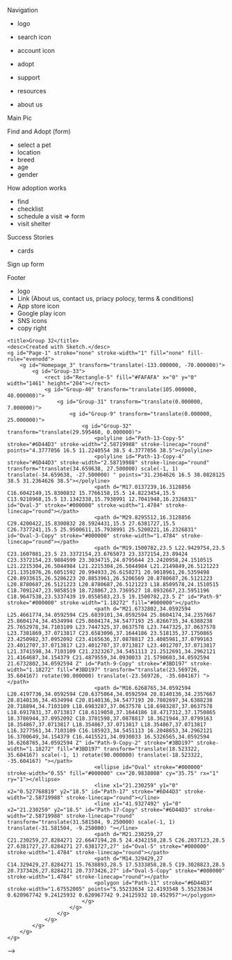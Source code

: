 Navigation
 - logo

 - search icon
 - account icon

 - adopt
 - support 
 - resources
 - about us

Main Pic

Find and Adopt (form)
 - select a pet
 - location
 - breed
 - age
 - gender

How adoption works
 - find
 - checklist
 - schedule a visit => form
 - visit shelter

Success Stories
 - cards

Sign up form

Footer 
 - logo 
 - Link (About us, contact us, priacy polocy, terms & conditions)
 - App store icon
 - Google play icon
 - SNS icons
 - copy right


 <!-- Test logo -->
<!-- <?xml version="1.0" encoding="UTF-8"?>
<svg width="45px" height="42px" viewBox="0 0 45 42" version="1.1" xmlns="http://www.w3.org/2000/svg" xmlns:xlink="http://www.w3.org/1999/xlink">
    <!-- Generator: Sketch 61.2 (89653) - https://sketch.com -->
    <title>Group 32</title>
    <desc>Created with Sketch.</desc>
    <g id="Page-1" stroke="none" stroke-width="1" fill="none" fill-rule="evenodd">
        <g id="Homepage_3" transform="translate(-133.000000, -70.000000)">
            <g id="Group-33">
                <rect id="Rectangle-5" fill="#FAFAFA" x="0" y="0" width="1461" height="204"></rect>
                <g id="Group-40" transform="translate(105.000000, 40.000000)">
                    <g id="Group-31" transform="translate(0.000000, 7.000000)">
                        <g id="Group-9" transform="translate(0.000000, 25.000000)">
                            <g id="Group-32" transform="translate(29.595460, 0.000000)">
                                <polyline id="Path-13-Copy-5" stroke="#6D44D3" stroke-width="2.58719988" stroke-linecap="round" points="4.3777056 16.5 11.2240554 38.5 4.3777056 38.5"></polyline>
                                <polyline id="Path-13-Copy-4" stroke="#6D44D3" stroke-width="2.58719988" stroke-linecap="round" transform="translate(34.659638, 27.500000) scale(-1, 1) translate(-34.659638, -27.500000) " points="31.2364626 16.5 38.0828125 38.5 31.2364626 38.5"></polyline>
                                <path d="M17.0137239,16.3128856 C16.6042149,15.8300832 15.7766158,15.5 14.8223454,15.5 C13.9218968,15.5 13.1342338,15.7938991 12.7041948,16.2326831" id="Oval-3" stroke="#000000" stroke-width="1.4784" stroke-linecap="round"></path>
                                <path d="M29.8295512,16.3128856 C29.4200422,15.8300832 28.5924431,15.5 27.6381727,15.5 C26.7377241,15.5 25.9500611,15.7938991 25.5200221,16.2326831" id="Oval-3-Copy" stroke="#000000" stroke-width="1.4784" stroke-linecap="round"></path>
                                <path d="M19.1500782,23.5 L22.9429754,23.5 C23.1607081,23.5 23.3372154,23.6765073 23.3372154,23.89424 C23.3372154,23.9884599 23.3034715,24.0795644 23.2420958,24.1510515 L21.2215304,26.5044984 L21.2215304,26.5044984 L21.2149849,26.5121223 C21.1351076,26.6051592 20.994933,26.6158271 20.9018961,26.5359498 C20.8933615,26.5286223 20.8853961,26.5206569 20.8780687,26.5121223 L20.8780687,26.5121223 L20.8780687,26.5121223 L18.8509578,24.1510515 C18.7091247,23.9858519 18.728067,23.7369527 18.8932667,23.5951196 C18.9647538,23.5337439 19.0558583,23.5 19.1500782,23.5 Z" id="Path-9" stroke="#000000" stroke-width="1.18272" fill="#000000"></path>
                                <path d="M21.6732802,34.0592594 L25.4661774,34.0592594 C25.6839101,34.0592594 25.8604174,34.2357667 25.8604174,34.4534994 C25.8604174,34.5477193 25.8266735,34.6388238 25.7652978,34.7103109 L23.7447325,37.0637578 L23.7447325,37.0637578 L23.7381869,37.0713817 C23.6583096,37.1644186 23.518135,37.1750865 23.4250982,37.0952092 C23.4165636,37.0878817 23.4085981,37.0799163 23.4012707,37.0713817 L23.4012707,37.0713817 L23.4012707,37.0713817 L21.3741598,34.7103109 C21.2323267,34.5451113 21.2512691,34.2962121 21.4164687,34.154379 C21.4879559,34.0930033 21.5790603,34.0592594 21.6732802,34.0592594 Z" id="Path-9-Copy" stroke="#3BD197" stroke-width="1.18272" fill="#3BD197" transform="translate(23.569726, 35.604167) rotate(90.000000) translate(-23.569726, -35.604167) "></path>
                                <path d="M16.6268765,34.0592594 L20.4197736,34.0592594 C20.6375064,34.0592594 20.8140136,34.2357667 20.8140136,34.4534994 C20.8140136,34.5477193 20.7802697,34.6388238 20.718894,34.7103109 L18.6983287,37.0637578 L18.6983287,37.0637578 L18.6917831,37.0713817 C18.6119058,37.1644186 18.4717312,37.1750865 18.3786944,37.0952092 C18.3701598,37.0878817 18.3621944,37.0799163 18.354867,37.0713817 L18.354867,37.0713817 L18.354867,37.0713817 L16.3277561,34.7103109 C16.185923,34.5451113 16.2048653,34.2962121 16.3700649,34.154379 C16.4415521,34.0930033 16.5326565,34.0592594 16.6268765,34.0592594 Z" id="Path-9-Copy-2" stroke="#3BD197" stroke-width="1.18272" fill="#3BD197" transform="translate(18.523322, 35.604167) scale(-1, 1) rotate(90.000000) translate(-18.523322, -35.604167) "></path>
                                <ellipse id="Oval" stroke="#000000" stroke-width="0.55" fill="#000000" cx="20.9838008" cy="35.75" rx="1" ry="1"></ellipse>
                                <line x1="21.230259" y1="0" x2="0.527768819" y2="18.5" id="Path-17" stroke="#6D44D3" stroke-width="2.58719988" stroke-linecap="round"></line>
                                <line x1="41.9327492" y1="0" x2="21.230259" y2="18.5" id="Path-17-Copy" stroke="#6D44D3" stroke-width="2.58719988" stroke-linecap="round" transform="translate(31.581504, 9.250000) scale(-1, 1) translate(-31.581504, -9.250000) "></line>
                                <path d="M21.230259,27 C21.230259,27.8284271 22.6647194,28.5 24.4342158,28.5 C26.2037123,28.5 27.6381727,27.8284271 27.6381727,27" id="Oval-5" stroke="#000000" stroke-width="1.4784" stroke-linecap="round"></path>
                                <path d="M14.329429,27 C14.329429,27.8284271 15.7638893,28.5 17.5333858,28.5 C19.3028823,28.5 20.7373426,27.8284271 20.7373426,27" id="Oval-5-Copy" stroke="#000000" stroke-width="1.4784" stroke-linecap="round"></path>
                                <polygon id="Path-11" stroke="#6D44D3" stroke-width="1.67552005" points="5.55233634 12.4193548 5.55233634 0.620967742 9.24125932 0.620967742 9.24125932 10.452957"></polygon>
                            </g>
                        </g>
                    </g>
                </g>
            </g>
        </g>
    </g>
</svg> -->
